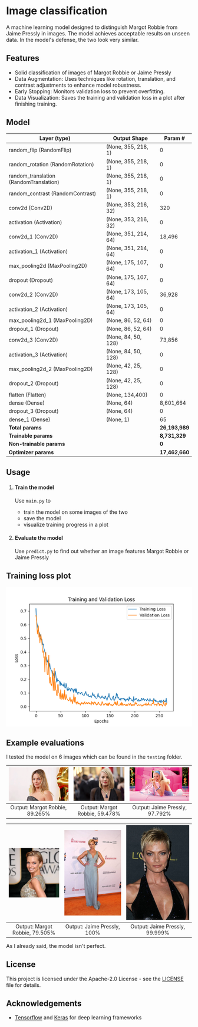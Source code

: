 # Image classification
A machine learning model designed to distinguish Margot Robbie from Jaime Pressly in images. The model achieves acceptable results on unseen data. In the model's defense, the two look very similar.

## Features
- Solid classification of images of Margot Robbie or Jaime Pressly
- Data Augmentation: Uses techniques like rotation, translation, and contrast adjustments to enhance model robustness.
- Early Stopping: Monitors validation loss to prevent overfitting.
- Data Visualization: Saves the training and validation loss in a plot after finishing training.

## Model
| Layer (type)                         | Output Shape                | Param #         |
|--------------------------------------|-----------------------------|-----------------|
| random_flip (RandomFlip)             | (None, 355, 218, 1)         | 0               |
| random_rotation (RandomRotation)     | (None, 355, 218, 1)         | 0               |
| random_translation (RandomTranslation)| (None, 355, 218, 1)        | 0               |
| random_contrast (RandomContrast)     | (None, 355, 218, 1)         | 0               |
| conv2d (Conv2D)                      | (None, 353, 216, 32)        | 320             |
| activation (Activation)              | (None, 353, 216, 32)        | 0               |
| conv2d_1 (Conv2D)                    | (None, 351, 214, 64)        | 18,496          |
| activation_1 (Activation)            | (None, 351, 214, 64)        | 0               |
| max_pooling2d (MaxPooling2D)         | (None, 175, 107, 64)        | 0               |
| dropout (Dropout)                    | (None, 175, 107, 64)        | 0               |
| conv2d_2 (Conv2D)                    | (None, 173, 105, 64)        | 36,928          |
| activation_2 (Activation)            | (None, 173, 105, 64)        | 0               |
| max_pooling2d_1 (MaxPooling2D)       | (None, 86, 52, 64)          | 0               |
| dropout_1 (Dropout)                  | (None, 86, 52, 64)          | 0               |
| conv2d_3 (Conv2D)                    | (None, 84, 50, 128)         | 73,856          |
| activation_3 (Activation)            | (None, 84, 50, 128)         | 0               |
| max_pooling2d_2 (MaxPooling2D)       | (None, 42, 25, 128)         | 0               |
| dropout_2 (Dropout)                  | (None, 42, 25, 128)         | 0               |
| flatten (Flatten)                    | (None, 134,400)             | 0               |
| dense (Dense)                        | (None, 64)                  | 8,601,664       |
| dropout_3 (Dropout)                  | (None, 64)                  | 0               |
| dense_1 (Dense)                      | (None, 1)                   | 65              |
| **Total params**                     |                             | **26,193,989**  |
| **Trainable params**                 |                             | **8,731,329**   |
| **Non-trainable params**             |                             | **0**           |
| **Optimizer params**                 |                             | **17,462,660**  |


## Usage
1. #### Train the model
    Use ```main.py``` to
    - train the model on some images of the two
    - save the model
    - visualize training progress in a plot

2. #### Evaluate the model
    Use ```predict.py``` to find out whether an image features Margot Robbie or Jaime Pressly

## Training loss plot
![Loss Plot](loss_plot.png)

## Example evaluations
I tested the model on 6 images which can be found in the ```testing``` folder.

| ![Ex0](testing/margot/img1.png) | ![Ex1](testing/margot/img2.png) | ![Ex7](testing/margot/img3.png) |
| :--: | :--: | :--: |
| Output: Margot Robbie, 89.265% | Output: Margot Robbie, 59.478% | Output: Jaime Pressly, 97.792% |

| ![Ex0](testing/jaime/img1.png) | ![Ex1](testing/jaime/img2.png) | ![Ex7](testing/jaime/img3.png) |
| :--: | :--: | :--: |
| Output: Margot Robbie, 79.505% | Output: Jaime Pressly, 100% | Output: Jaime Pressly, 99.999% |

As I already said, the model isn't perfect.

## License
This project is licensed under the Apache-2.0 License - see the [LICENSE](../LICENSE) file for details.

## Acknowledgements
- <a href="https://www.tensorflow.org/" target="_blank">Tensorflow</a> and <a href="https://keras.io/" target="_blank">Keras</a> for deep learning frameworks
